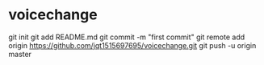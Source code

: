 # voicechange
git init
git add README.md
git commit -m "first commit"
git remote add origin https://github.com/jqt1515697695/voicechange.git
git push -u origin master
